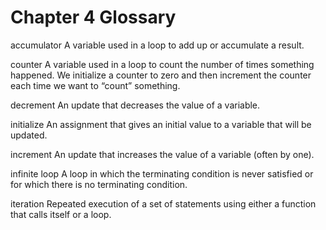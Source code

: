 # Chapter 4 Glossary

accumulator
A variable used in a loop to add up or accumulate a result.

counter
A variable used in a loop to count the number of times something happened. We initialize a counter to zero and then increment the counter each time we want to “count” something.

decrement
An update that decreases the value of a variable.

initialize
An assignment that gives an initial value to a variable that will be updated.

increment
An update that increases the value of a variable (often by one).

infinite loop
A loop in which the terminating condition is never satisfied or for which there is no terminating condition.

iteration
Repeated execution of a set of statements using either a function that calls itself or a loop.